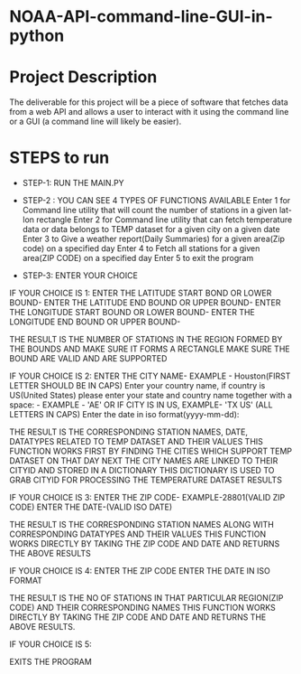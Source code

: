 # NOAA-API-command-line-GUI-in-python


# Project Description
The deliverable for this project will be a piece of software that fetches data from a web API and allows
a user to interact with it using the command line or a GUI (a command line will likely be easier).

# STEPS to run 

- STEP-1: RUN THE MAIN.PY
- STEP-2 : YOU CAN SEE 4 TYPES OF FUNCTIONS AVAILABLE
Enter 1 for Command line utility that will count the number of stations in a given lat-lon rectangle
Enter 2 for Command line utility that can fetch temperature data or data belongs to TEMP dataset for a given city on a given date
Enter 3 to Give a weather report(Daily Summaries) for a given area(Zip code) on a specified day
Enter 4 to Fetch all stations for a given area(ZIP CODE) on a specified day
Enter 5 to exit the program

- STEP-3: ENTER YOUR CHOICE

IF YOUR CHOICE IS 1:
    ENTER THE LATITUDE START BOND OR LOWER BOUND-
    ENTER THE LATITUDE END BOUND OR UPPER BOUND-
    ENTER THE LONGITUDE START BOUND OR LOWER BOUND-
    ENTER THE LONGITUDE END BOUND OR UPPER BOUND-

THE RESULT IS THE NUMBER OF STATIONS IN THE REGION FORMED BY THE BOUNDS AND MAKE SURE IT FORMS A RECTANGLE
MAKE SURE THE BOUND ARE VALID AND ARE SUPPORTED

IF YOUR CHOICE IS 2:
    ENTER THE CITY NAME- EXAMPLE - Houston(FIRST LETTER SHOULD BE IN CAPS)
    Enter your country name, if country is US(United States) please enter your state and country name together with a space: - EXAMPLE - 'AE' OR IF CITY IS IN US, EXAMPLE- 'TX US' (ALL LETTERS IN CAPS)
    Enter the date in iso format(yyyy-mm-dd):

THE RESULT IS THE CORRESPONDING STATION NAMES, DATE, DATATYPES RELATED TO TEMP DATASET AND THEIR VALUES
THIS FUNCTION WORKS FIRST BY FINDING THE CITIES WHICH SUPPORT TEMP DATASET ON THAT DAY
NEXT THE CITY NAMES ARE LINKED TO THEIR CITYID AND STORED IN A DICTIONARY
THIS DICTIONARY IS USED TO GRAB CITYID FOR PROCESSING THE TEMPERATURE DATASET RESULTS

IF YOUR CHOICE IS 3:
    ENTER THE ZIP CODE- EXAMPLE-28801(VALID ZIP CODE)
    ENTER THE DATE-(VALID ISO DATE)

THE RESULT IS THE CORRESPONDING STATION NAMES ALONG WITH CORRESPONDING DATATYPES AND THEIR VALUES
THIS FUNCTION WORKS DIRECTLY BY TAKING THE ZIP CODE AND DATE AND RETURNS THE ABOVE RESULTS

IF YOUR CHOICE IS 4:
    ENTER THE ZIP CODE
    ENTER THE DATE IN ISO FORMAT

THE RESULT IS THE NO OF STATIONS IN THAT PARTICULAR REGION(ZIP CODE) AND THEIR CORRESPONDING NAMES
THIS FUNCTION WORKS DIRECTLY BY TAKING THE ZIP CODE AND DATE AND RETURNS THE ABOVE RESULTS.

IF YOUR CHOICE IS 5:

EXITS THE PROGRAM
